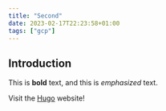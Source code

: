 ```yaml
---
title: "Second"
date: 2023-02-17T22:23:58+01:00
tags: ["gcp"]
---
```


## Introduction

This is **bold** text, and this is *emphasized* text.

Visit the [Hugo](https://gohugo.io) website!